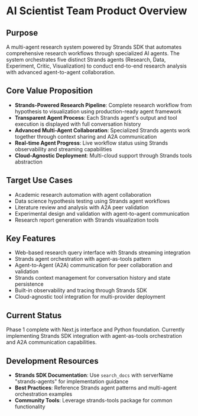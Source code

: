# AI Scientist Team Product Overview

## Purpose
A multi-agent research system powered by Strands SDK that automates comprehensive research workflows through specialized AI agents. The system orchestrates five distinct Strands agents (Research, Data, Experiment, Critic, Visualization) to conduct end-to-end research analysis with advanced agent-to-agent collaboration.

## Core Value Proposition
- **Strands-Powered Research Pipeline**: Complete research workflow from hypothesis to visualization using production-ready agent framework
- **Transparent Agent Process**: Each Strands agent's output and tool execution is displayed with full conversation history
- **Advanced Multi-Agent Collaboration**: Specialized Strands agents work together through context sharing and A2A communication
- **Real-time Agent Progress**: Live workflow status using Strands observability and streaming capabilities
- **Cloud-Agnostic Deployment**: Multi-cloud support through Strands tools abstraction

## Target Use Cases
- Academic research automation with agent collaboration
- Data science hypothesis testing using Strands agent workflows
- Literature review and analysis with A2A peer validation
- Experimental design and validation with agent-to-agent communication
- Research report generation with Strands visualization tools

## Key Features
- Web-based research query interface with Strands streaming integration
- Strands agent orchestration with agent-as-tools pattern
- Agent-to-Agent (A2A) communication for peer collaboration and validation
- Strands context management for conversation history and state persistence
- Built-in observability and tracing through Strands SDK
- Cloud-agnostic tool integration for multi-provider deployment

## Current Status
Phase 1 complete with Next.js interface and Python foundation. Currently implementing Strands SDK integration with agent-as-tools orchestration and A2A communication capabilities.

## Development Resources
- **Strands SDK Documentation**: Use `search_docs` with serverName "strands-agents" for implementation guidance
- **Best Practices**: Reference Strands agent patterns and multi-agent orchestration examples
- **Community Tools**: Leverage strands-tools package for common functionality